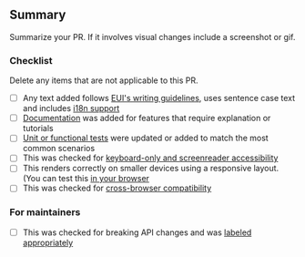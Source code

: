 ## Summary

Summarize your PR. If it involves visual changes include a screenshot or gif.

### Checklist

Delete any items that are not applicable to this PR.

- [ ] Any text added follows [EUI's writing guidelines](https://elastic.github.io/eui/#/guidelines/writing), uses sentence case text and includes [i18n support](https://github.com/elastic/kibana/blob/master/packages/kbn-i18n/README.md)
- [ ] [Documentation](https://www.elastic.co/guide/en/kibana/master/development-documentation.html) was added for features that require explanation or tutorials
- [ ] [Unit or functional tests](https://www.elastic.co/guide/en/kibana/master/development-tests.html) were updated or added to match the most common scenarios
- [ ] This was checked for [keyboard-only and screenreader accessibility](https://developer.mozilla.org/en-US/docs/Learn/Tools_and_testing/Cross_browser_testing/Accessibility#Accessibility_testing_checklist)
- [ ] This renders correctly on smaller devices using a responsive layout. (You can test this [in your browser](https://www.browserstack.com/guide/responsive-testing-on-local-server)
- [ ] This was checked for [cross-browser compatibility](https://www.elastic.co/support/matrix#matrix_browsers)

### For maintainers

- [ ] This was checked for breaking API changes and was [labeled appropriately](https://www.elastic.co/guide/en/kibana/7.x/contributing.html#kibana-release-notes-process)
